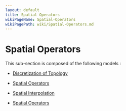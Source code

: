 ```yaml
---
layout: default
title: Spatial Operators
wikiPageName: Spatial-Operators
wikiPagePath: wiki/Spatial-Operators.md
---
```

# Spatial Operators

This sub-section is composed of the following models :

* [Discretization of Topology](references#SpatialOperatorsGeometrydiscretization)

* [Spatial Operators](references#SpatialOperatorsSpatialOperators(Examples))

* [Spatial Interpolation](references#SpatialOperatorsspatialinterpolation)

* [Spatial Operators](references#SpatialOperatorsTopologies)

